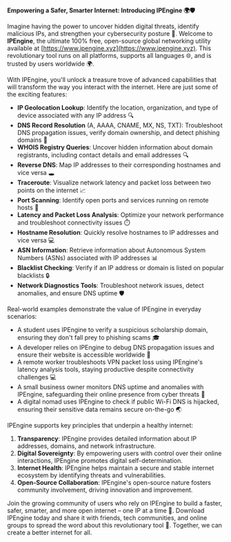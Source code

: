 **Empowering a Safer, Smarter Internet: Introducing IPEngine 🌍🛡️**

Imagine having the power to uncover hidden digital threats, identify malicious IPs, and strengthen your cybersecurity posture 🔐. Welcome to **IPEngine**, the ultimate 100% free, open-source global networking utility available at [https://www.ipengine.xyz](https://www.ipengine.xyz). This revolutionary tool runs on all platforms, supports all languages 🌐, and is trusted by users worldwide 🌍.

With IPEngine, you'll unlock a treasure trove of advanced capabilities that will transform the way you interact with the internet. Here are just some of the exciting features:

*   **IP Geolocation Lookup**: Identify the location, organization, and type of device associated with any IP address 🔍
*   **DNS Record Resolution** (A, AAAA, CNAME, MX, NS, TXT): Troubleshoot DNS propagation issues, verify domain ownership, and detect phishing domains 📡
*   **WHOIS Registry Queries**: Uncover hidden information about domain registrants, including contact details and email addresses 🔍
*   **Reverse DNS**: Map IP addresses to their corresponding hostnames and vice versa 🕳️
*   **Traceroute**: Visualize network latency and packet loss between two points on the internet 📈
*   **Port Scanning**: Identify open ports and services running on remote hosts 🔑
*   **Latency and Packet Loss Analysis**: Optimize your network performance and troubleshoot connectivity issues ⏱️
*   **Hostname Resolution**: Quickly resolve hostnames to IP addresses and vice versa 💻
*   **ASN Information**: Retrieve information about Autonomous System Numbers (ASNs) associated with IP addresses 📊
*   **Blacklist Checking**: Verify if an IP address or domain is listed on popular blacklists 🔒
*   **Network Diagnostics Tools**: Troubleshoot network issues, detect anomalies, and ensure DNS uptime 🛡️

Real-world examples demonstrate the value of IPEngine in everyday scenarios:

*   A student uses IPEngine to verify a suspicious scholarship domain, ensuring they don't fall prey to phishing scams 🎓
*   A developer relies on IPEngine to debug DNS propagation issues and ensure their website is accessible worldwide 🚀
*   A remote worker troubleshoots VPN packet loss using IPEngine's latency analysis tools, staying productive despite connectivity challenges 💻
*   A small business owner monitors DNS uptime and anomalies with IPEngine, safeguarding their online presence from cyber threats 👥
*   A digital nomad uses IPEngine to check if public Wi-Fi DNS is hijacked, ensuring their sensitive data remains secure on-the-go 🌏

IPEngine supports key principles that underpin a healthy internet:

1.  **Transparency**: IPEngine provides detailed information about IP addresses, domains, and network infrastructure.
2.  **Digital Sovereignty**: By empowering users with control over their online interactions, IPEngine promotes digital self-determination.
3.  **Internet Health**: IPEngine helps maintain a secure and stable internet ecosystem by identifying threats and vulnerabilities.
4.  **Open-Source Collaboration**: IPEngine's open-source nature fosters community involvement, driving innovation and improvement.

Join the growing community of users who rely on IPEngine to build a faster, safer, smarter, and more open internet – one IP at a time 🚀. Download IPEngine today and share it with friends, tech communities, and online groups to spread the word about this revolutionary tool 🔔. Together, we can create a better internet for all.